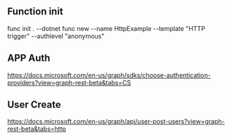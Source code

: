 
## Function init
func init . --dotnet
func new --name HttpExample --template "HTTP trigger" --authlevel "anonymous"


## APP Auth

https://docs.microsoft.com/en-us/graph/sdks/choose-authentication-providers?view=graph-rest-beta&tabs=CS


## User Create
https://docs.microsoft.com/en-us/graph/api/user-post-users?view=graph-rest-beta&tabs=http